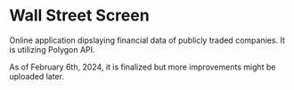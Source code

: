 # Wall Street Screen

Online application dipslaying financial data of publicly traded companies. It is utilizing Polygon API.

As of February 6th, 2024, it is finalized but more improvements might be uploaded later.
